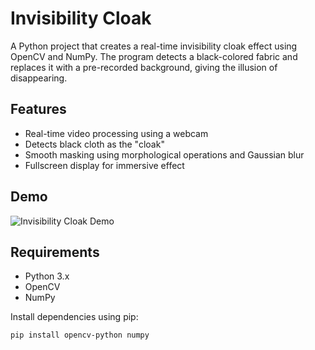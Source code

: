 # Invisibility Cloak

A Python project that creates a real-time invisibility cloak effect using OpenCV and NumPy. The program detects a black-colored fabric and replaces it with a pre-recorded background, giving the illusion of disappearing.

## Features
- Real-time video processing using a webcam
- Detects black cloth as the "cloak"
- Smooth masking using morphological operations and Gaussian blur
- Fullscreen display for immersive effect

## Demo
![Invisibility Cloak Demo](demo.gif)  <!-- You can add a GIF or image of your project here -->

## Requirements
- Python 3.x
- OpenCV
- NumPy

Install dependencies using pip:

```bash
pip install opencv-python numpy
